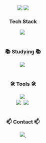 <!--타이틀 부분-->
<div align="center">
  <img src="https://capsule-render.vercel.app/api?type=waving&color=BDBDC8&height=150&section=header&text=SHEEN&fontSize=120" />
<img src="https://capsule-render.vercel.app/api?type=waving&color=BDBDC8&height=150&section=footer" />


</div>

<!--내용 부분-->
<h3 align="center">Tech Stack </h3>


<div align="center">
  <img src="https://img.shields.io/badge/python-3670A0?style=for-the-badge&logo=python&logoColor=ffdd54" />&nbsp
</div>

<br>

<h3 align="center">📚 Studying 📚</h3>
<div align="center">
  <img src="https://img.shields.io/badge/python-3670A0?style=for-the-badge&logo=python&logoColor=ffdd54" />&nbsp
</div>

<br>

<h3 align="center">🛠 Tools 🛠</h3>
<div align="center">
  <img src="https://img.shields.io/badge/github-181717.svg?style=for-the-badge&logo=github&logoColor=white" />&nbsp
</div>

<div align="center">
  <img src="https://img.shields.io/badge/adobe%20photoshop-08253c.svg?style=for-the-badge&logo=adobe%20photoshop&logoColor=37abff" />&nbsp
    <img src="https://img.shields.io/badge/VSCode-2C2C32.svg?style=for-the-badge&logo=visual-studio-code&logoColor=22ABF3" />&nbsp
</div>



<br>

<h3 align="center">📫 Contact 📫</h3>
<div align="center">
  <a href="mailto:normengdie@pusan.ac.kr">
    <img
      src="https://img.shields.io/badge/normengdie@pusan.ac.kr-D14836?style=for-the-badge&logo=gmail&logoColor=white"/>&nbsp
  </a>
</div>
